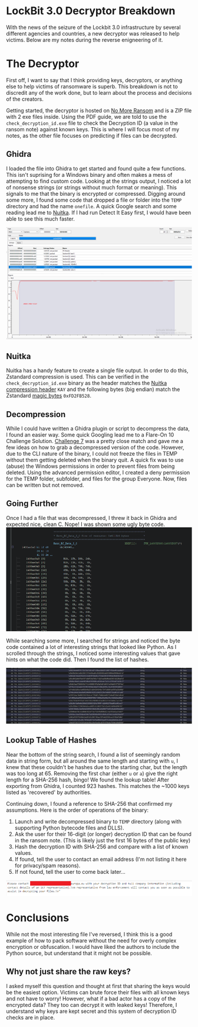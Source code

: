 # LockBit 3.0 Decryptor Breakdown
With the news of the seizure of the Lockbit 3.0 infrastructure by several different agencies and countries, a new decryptor was released to help victims. Below are my notes during the reverse enigneering of it.

# The Decryptor
First off, I want to say that I think providing keys, decryptors, or anything else to help victims of ransomware is superb. This breakdown is not to discredit any of the work done, but to learn about the process and decisions of the creators.

Getting started, the decryptor is hosted on [No More Ransom](https://www.nomoreransom.org/en/index.html) and is a ZIP file with 2 exe files inside. Using the PDF guide, we are told to use the `check_decryption_id.exe` file to check the Decryption ID (a value in the ransom note) against known keys. This is where I will focus most of my notes, as the other file focuses on predicting if files can be decrypted.

## Ghidra
I loaded the file into Ghidra to get started and found quite a few functions. This isn't suprising for a Windows binary and often makes a mess of attempting to find custom code. Looking at the strings output, I noticed a lot of nonsense strings (or strings without much format or meaning). This signals to me that the binary is encrypted or compressed. Digging around some more, I found some code that dropped a file or folder into the `TEMP` directory and had the name `onefile`. A quick Google search and some reading lead me to [Nuitka](https://nuitka.net/index.html). If I had run Detect It Easy first, I would have been able to see this much faster.

![Entropy of the file as viewed in Detect It Easy](https://github.com/TKems/LockBit-Decryptor-Breakdown/blob/ffaeb2d537bbe892f8123a42e6270799facd25ab/images/entropy-of-PE.png "Entropy of the file showing compression")

## Nuitka
Nuitka has a handy feature to create a single file output. In order to do this, Zstandard compression is used. This can be verified in the `check_decryption_id.exe` binary as the header matches the [Nuitka compression header](https://github.com/Nuitka/Nuitka/blob/develop/nuitka/tools/onefile_compressor/OnefileCompressor.py) `KAY` and the following bytes (big endian) match the Zstandard [magic bytes](https://github.com/facebook/zstd/blob/dev/doc/zstd_compression_format.md) `0xFD2FB528`.

## Decompression
While I could have written a Ghidra plugin or script to decompress the data, I found an easier way. Some quick Googling lead me to a Flare-On 10 Challenge Solution. [Challenge 7](https://services.google.com/fh/files/misc/7-flake-flareon10.pdf) was a pretty close match and gave me a few ideas on how to grab a decompressed version of the code. However, due to the CLI nature of the binary, I could not freeze the files in TEMP without them getting deleted when the binary quit. A quick fix was to use (abuse) the Windows permissions in order to prevent files from being deleted. Using the advanced permission editor, I created a deny permission for the TEMP folder, subfolder, and files for the group Everyone. Now, files can be written but not removed. 

## Going Further
Once I had a file that was decompressed, I threw it back in Ghidra and expected nice, clean C. Nope! I was shown some ugly byte code. ![Bytecode as viewed in Ghidra](https://github.com/TKems/LockBit-Decryptor-Breakdown/blob/cb94cde669ef8bf7e6cdcb2f69199de76bf43506/images/ghidra-decompressed-code.png) 

While searching some more, I searched for strings and noticed the byte code contained a lot of interesting strings that looked like Python. As I scrolled through the strings, I noticed some interesting values that gave hints on what the code did. Then I found the list of hashes.

![Image of SHA-256 Hashes in the Ghidra string search tool](https://github.com/TKems/LockBit-Decryptor-Breakdown/blob/7b68cb7e8bd2713a3c1b130e7dfaa75c9fae6b6c/images/sha256-hashes.png)

## Lookup Table of Hashes
Near the bottom of the string search, I found a list of seemingly random data in string form, but all around the same length and starting with `u`, I knew that these couldn't be hashes due to the starting char, but the length was too long at 65. Removing the first char (either `u` or `a`) give the right length for a SHA-256 hash, bingo! We found the lookup table! After exporting from Ghidra, I counted 923 hashes. This matches the ~1000 keys listed as 'recovered' by authorities.

Continuing down, I found a reference to SHA-256 that confirmed my assumptions. Here is the order of operations of the binary:
1. Launch and write decompressed binary to `TEMP` directory (along with supporting Python bytecode files and DLLS).
2. Ask the user for their 16-digit (or longer) decryption ID that can be found in the ransom note. (This is likely just the first 16 bytes of the public key)
3. Hash the decryption ID with SHA-256 and compare with a list of known values.
4. If found, tell the user to contact an email address (I'm not listing it here for privacy/spam reasons).
5. If not found, tell the user to come back later...

![Message shown to users if the Decryption ID matches](https://github.com/TKems/LockBit-Decryptor-Breakdown/blob/72e2b2f0ea883a7a0db87421aa70daf7cffc1d14/images/message-in-exe-censored.png "It's a match! Email us for your key")

# Conclusions
While not the most interesting file I've reversed, I think this is a good example of how to pack software without the need for overly complex encryption or obfuscation. I would have liked the authors to include the Python source, but understand that it might not be possible.

## Why not just share the raw keys?
I asked myself this question and thought at first that sharing the keys would be the easiest option. Victims can brute force their files with all known keys and not have to worry! However, what if a bad actor has a copy of the encrypted data? They too can decrypt it with leaked keys! Therefore, I understand why keys are kept secret and this system of decryption ID checks are in place.



